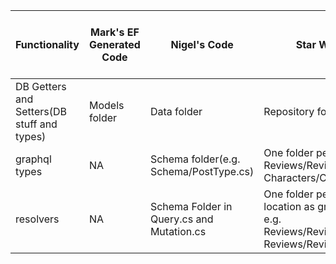 | Functionality | Mark's EF Generated Code | Nigel's Code | Star Wars Code | [graphql-code-generator Java/C# Code](https://github.com/dotansimha/graphql-code-generator) |
| ------------- | ------------- | ----- | ----- | ----- |
| DB Getters and Setters(DB stuff and types) | Models folder | Data folder | Repository folder |  ?? |
| graphql types | NA | Schema folder(e.g. Schema/PostType.cs) | One folder per type (e.g. Reviews/Review.cs, Characters/Character.cs) | ?? |
| resolvers | NA | Schema Folder in Query.cs and Mutation.cs | One folder per type (same location as graphql types, e.g. Reviews/ReviewQueries.cs, Reviews/ReviewMutations.cs) | ?? |
